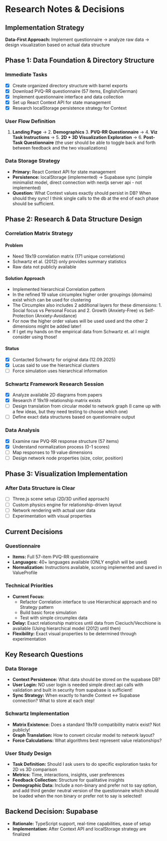 # Research Notes & Decisions

## Implementation Strategy

**Data-First Approach:** Implement questionnaire → analyze raw data → design visualization based on actual data structure

## Phase 1: Data Foundation & Directory Structure

### Immediate Tasks

- [x] Create organized directory structure with barrel exports
- [x] Download PVQ-RR questionnaire (57 items, English/German)
- [x] Implement questionnaire interface and data collection
- [x] Set up React Context API for state management
- [x] Research localStorage persistence strategy for Context

### User Flow Definition

1. **Landing Page** → 2. **Demographics** 3. **PVQ-RR Questionnaire** → 4. **Viz Task Instructions** → 5. **2D + 3D Visualization Exploration** → 6. **Post-Task Questionnaire** (the user should be able to toggle back and forth between feedback and the two visualizations)

### Data Storage Strategy

- **Primary:** React Context API for state management
- **Persistence:** localStorage (implemented) → Supabase sync (simple minimalist model, direct connection with nextjs server api - not implemented)
- **Question:** What Context values exactly should persist in DB? When should they sync! I think single calls to the db at the end of each phase should be sufficient.

## Phase 2: Research & Data Structure **Design**

### Correlation Matrix Strategy

#### Problem

- Need 19x19 correlation matrix (171 unique correlations)
- Schwartz et al. (2012) only provides summary statistics
- Raw data not publicly available

#### Solution Approach

- Implemented hierarchical Correlation pattern
- In the refined 19 value circumplex higher order groupings (domains) exist which can be used for clustering
- The Circumplex also includes 2 additional layers for these dimensions: 1. Social focus vs Personal Focus and 2. Growth (Anxiety-Free) vs Self-Protection (Anxiety-Avoidance)
- For now the higher order values will be used used and the other 2 dimensions might be added later!
- If I get my hands on the empirical data from Schwartz et. al I might consider using those!

#### Status

- [x] Contacted Schwartz for original data (12.09.2025)
- [x] Lucas said to use the hierarchical clusters
- [ ] Force simulation uses hierarchical information

### Schwartz Framework Research Session

- [x] Analyze available 2D diagrams from papers
- [x] Research if 19x19 relationship matrix exists
- [ ] Design translation from circular model to network graph (I came up with a few ideas, but they need testing to choose which one)
- [ ] Define exact data structures based on questionnaire output

### Data Analysis

- [x] Examine raw PVQ-RR response structure (57 items)
- [x] Understand normalization process (0-1 scores)
- [ ] Map responses to 19 value dimensions
- [ ] Design network node properties (size, color, position)

## Phase 3: Visualization Implementation

### After Data Structure is Clear

- [ ] Three.js scene setup (2D/3D unified approach)
- [ ] Custom physics engine for relationship-driven layout
- [ ] Network rendering with actual user data
- [ ] Experimentation with visual properties

## Current Decisions

### Questionnaire

- **Items:** Full 57-item PVQ-RR questionnaire
- **Languages:** 40+ languages available (ONLY english will be used)
- **Normalization:** Instructions available, scoring implemented and saved in ValueProfile

### Technical Priorities

- **Current Focus:**
  - Refactor Correlation interface to use Hierarchical approach and no Strategy pattern
  - Build basic force simulation
  - Test with simple circumplex data
- **Delay:** Exact relationship matrices until data from Cieciuch/Vecchione is available (Using hierarchical model (2012) until then)
- **Flexibility:** Exact visual properties to be determined through experimentation

## Key Research Questions

### Data Storage

- **Context Persistence:** What data should be stored on the supabase DB?
- **User Login:** NO user login is needed simple direct api calls with validation and built in security from supabase is sufficient!
- **Sync Strategy:** When exactly to handle Context ↔ Supabase connection? What to store at each step!

### Schwartz Implementation

- **Matrix Existence:** Does a standard 19x19 compatibility matrix exist? Not publicly!
- **Graph Translation:** How to convert circular model to network layout?
- **Force Calculations:** What algorithms best represent value relationships?

### User Study Design

- **Task Definition:** Should I ask users to do specific exploration tasks for 2D vs 3D comparison
- **Metrics:** Time, interactions, insights, user preferences
- **Feedback Collection:** Structure for qualitative insights
- **Demographic Data:** Include a non-binary and prefer not to say option, and add third gender neutral version of the questionnaire which should be loaded when the non binary or prefer not to say is selected!

## Backend Decision: Supabase

- **Rationale:** TypeScript support, real-time capabilities, ease of setup
- **Implementation:** After Context API and localStorage strategy are finalized
